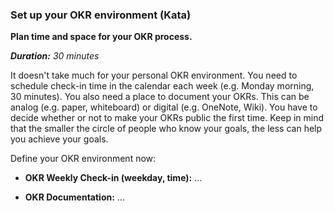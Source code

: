 ### Set up your OKR environment (Kata)

**Plan time and space for your OKR process.**

_**Duration:** 30 minutes_

It doesn\'t take much for your personal OKR environment. You need to
schedule check-in time in the calendar each week (e.g. Monday
morning, 30 minutes). You also need a place to document your OKRs. This
can be analog (e.g. paper, whiteboard) or digital (e.g.
OneNote, Wiki). You have to decide whether or not to make your OKRs
public the first time. Keep in mind that the smaller the circle of
people who know your goals, the less can help you achieve your goals.

Define your OKR environment now:

-   **OKR Weekly Check-in (weekday, time):** \...

-   **OKR Documentation:** \...
